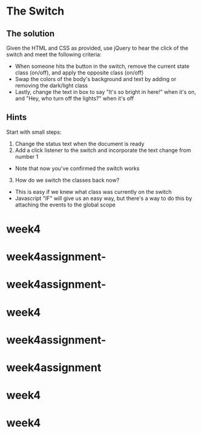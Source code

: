 # The Switch

## The solution

Given the HTML and CSS as provided, use jQuery to hear the click of the switch and meet the following criteria:

- When someone hits the button in the switch, remove the current state class (on/off), and apply the opposite class (on/off)
- Swap the colors of the body's background and text by adding or removing the dark/light class
- Lastly, change the text in box to say "It's so bright in here!" when it's on, and "Hey, who turn off the lights?" when it's off

## Hints

Start with small steps:

1. Change the status text when the document is ready
2. Add a click listener to the switch and incorporate the text change from number 1
  - Note that now you've confirmed the switch works
3. How do we switch the classes back now?
  - This is easy if we knew what class was currently on the switch
  - Javascript "IF" will give us an easy way, but there's a way to do this by attaching the events to the global scope
# week4
# week4assignment-
# week4assignment-
# week4
# week4assignment-
# week4assignment
# week4
# week4
